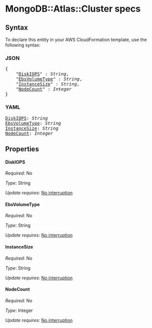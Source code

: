 # MongoDB::Atlas::Cluster specs

## Syntax

To declare this entity in your AWS CloudFormation template, use the following syntax:

### JSON

<pre>
{
    "<a href="#diskiops" title="DiskIOPS">DiskIOPS</a>" : <i>String</i>,
    "<a href="#ebsvolumetype" title="EbsVolumeType">EbsVolumeType</a>" : <i>String</i>,
    "<a href="#instancesize" title="InstanceSize">InstanceSize</a>" : <i>String</i>,
    "<a href="#nodecount" title="NodeCount">NodeCount</a>" : <i>Integer</i>
}
</pre>

### YAML

<pre>
<a href="#diskiops" title="DiskIOPS">DiskIOPS</a>: <i>String</i>
<a href="#ebsvolumetype" title="EbsVolumeType">EbsVolumeType</a>: <i>String</i>
<a href="#instancesize" title="InstanceSize">InstanceSize</a>: <i>String</i>
<a href="#nodecount" title="NodeCount">NodeCount</a>: <i>Integer</i>
</pre>

## Properties

#### DiskIOPS

_Required_: No

_Type_: String

_Update requires_: [No interruption](https://docs.aws.amazon.com/AWSCloudFormation/latest/UserGuide/using-cfn-updating-stacks-update-behaviors.html#update-no-interrupt)

#### EbsVolumeType

_Required_: No

_Type_: String

_Update requires_: [No interruption](https://docs.aws.amazon.com/AWSCloudFormation/latest/UserGuide/using-cfn-updating-stacks-update-behaviors.html#update-no-interrupt)

#### InstanceSize

_Required_: No

_Type_: String

_Update requires_: [No interruption](https://docs.aws.amazon.com/AWSCloudFormation/latest/UserGuide/using-cfn-updating-stacks-update-behaviors.html#update-no-interrupt)

#### NodeCount

_Required_: No

_Type_: Integer

_Update requires_: [No interruption](https://docs.aws.amazon.com/AWSCloudFormation/latest/UserGuide/using-cfn-updating-stacks-update-behaviors.html#update-no-interrupt)

